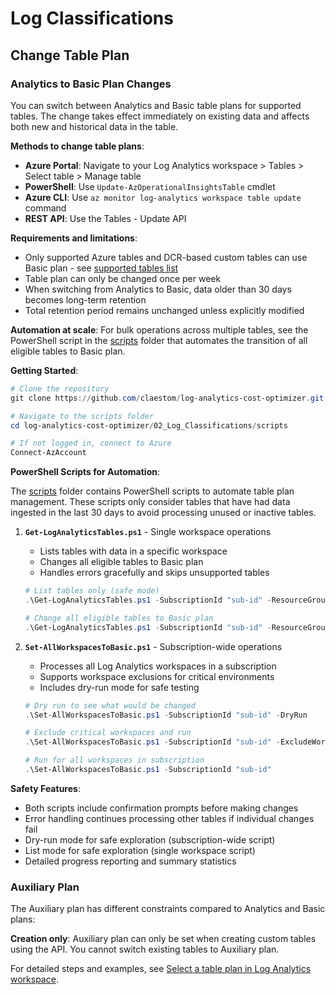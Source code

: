 # Log Classifications

## Change Table Plan

### Analytics to Basic Plan Changes

You can switch between Analytics and Basic table plans for supported tables. The change takes effect immediately on existing data and affects both new and historical data in the table.

**Methods to change table plans**:
- **Azure Portal**: Navigate to your Log Analytics workspace > Tables > Select table > Manage table
- **PowerShell**: Use `Update-AzOperationalInsightsTable` cmdlet
- **Azure CLI**: Use `az monitor log-analytics workspace table update` command
- **REST API**: Use the Tables - Update API

**Requirements and limitations**:
- Only supported Azure tables and DCR-based custom tables can use Basic plan - see [supported tables list](https://learn.microsoft.com/en-us/azure/azure-monitor/logs/basic-logs-azure-tables)
- Table plan can only be changed once per week
- When switching from Analytics to Basic, data older than 30 days becomes long-term retention
- Total retention period remains unchanged unless explicitly modified

**Automation at scale**: For bulk operations across multiple tables, see the PowerShell script in the [scripts](./scripts/) folder that automates the transition of all eligible tables to Basic plan.

**Getting Started**:
```powershell
# Clone the repository
git clone https://github.com/claestom/log-analytics-cost-optimizer.git

# Navigate to the scripts folder
cd log-analytics-cost-optimizer/02_Log_Classifications/scripts

# If not logged in, connect to Azure
Connect-AzAccount
```

**PowerShell Scripts for Automation**:

The [scripts](./scripts/) folder contains PowerShell scripts to automate table plan management. These scripts only consider tables that have had data ingested in the last 30 days to avoid processing unused or inactive tables.

1. **`Get-LogAnalyticsTables.ps1`** - Single workspace operations
   - Lists tables with data in a specific workspace
   - Changes all eligible tables to Basic plan
   - Handles errors gracefully and skips unsupported tables
   
   ```powershell
   # List tables only (safe mode)
   .\Get-LogAnalyticsTables.ps1 -SubscriptionId "sub-id" -ResourceGroupName "rg-name" -WorkspaceName "workspace-name" -ListOnly
   
   # Change all eligible tables to Basic plan
   .\Get-LogAnalyticsTables.ps1 -SubscriptionId "sub-id" -ResourceGroupName "rg-name" -WorkspaceName "workspace-name"
   ```

2. **`Set-AllWorkspacesToBasic.ps1`** - Subscription-wide operations
   - Processes all Log Analytics workspaces in a subscription
   - Supports workspace exclusions for critical environments
   - Includes dry-run mode for safe testing
   
   ```powershell
   # Dry run to see what would be changed
   .\Set-AllWorkspacesToBasic.ps1 -SubscriptionId "sub-id" -DryRun
   
   # Exclude critical workspaces and run
   .\Set-AllWorkspacesToBasic.ps1 -SubscriptionId "sub-id" -ExcludeWorkspaces @("prod-workspace", "security-logs")
   
   # Run for all workspaces in subscription
   .\Set-AllWorkspacesToBasic.ps1 -SubscriptionId "sub-id"
   ```

**Safety Features**:
- Both scripts include confirmation prompts before making changes
- Error handling continues processing other tables if individual changes fail
- Dry-run mode for safe exploration (subscription-wide script)
- List mode for safe exploration (single workspace script)
- Detailed progress reporting and summary statistics

### Auxiliary Plan

The Auxiliary plan has different constraints compared to Analytics and Basic plans:

**Creation only**: Auxiliary plan can only be set when creating custom tables using the API. You cannot switch existing tables to Auxiliary plan.

For detailed steps and examples, see [Select a table plan in Log Analytics workspace](https://learn.microsoft.com/en-us/azure/azure-monitor/logs/logs-table-plans?tabs=azure-powershell).